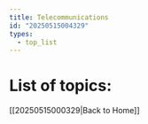 ```yaml
---
title: Telecommunications
id: "20250515004329"
types:
  - top_list
---
```


# List of topics:

[[20250515000329|Back to Home]]